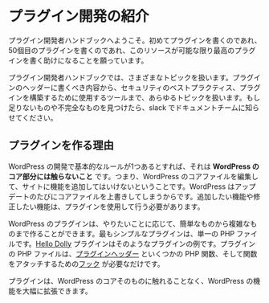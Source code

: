 <!--
# Introduction to Plugin Development
-->

# プラグイン開発の紹介

<!--
Welcome to the Plugin Developer Handbook. Whether you're writing your first plugin or your fiftieth, we hope this resource helps you write the best plugin possible.
-->

プラグイン開発者ハンドブックへようこそ。初めてプラグインを書くのであれ、50個目のプラグインを書くのであれ、このリソースが可能な限り最高のプラグインを書く助けになることを願っています。

<!--
The Plugin Developer Handbook covers a variety of topics — everything from what should be in the plugin header, to security best practices, to tools you can use to build your plugin. It's also a work in progress — if you find something missing or incomplete, please notify the documentation team in slack and we'll make it better together.
-->

プラグイン開発者ハンドブックでは、さまざまなトピックを扱います。プラグインのヘッダーに書くべき内容から、セキュリティのベストプラクティス、プラグインを構築するために使用するツールまで、あらゆるトピックを扱います。もし足りないものや不完全なものを見つけたら、slack でドキュメントチームに知らせてください。

<!--
## Why We Make Plugins
-->

## プラグインを作る理由

<!--
If there's one cardinal rule in WordPress development, it's this: **Don't touch WordPress core**. This means that you don't edit core WordPress files to add functionality to your site. This is because WordPress overwrites core files with each update. Any functionality you want to add or modify should be done using plugins.
-->

WordPress の開発で基本的なルールが1つあるとすれば、それは **WordPress のコア部分には触らないこと** です。つまり、WordPress のコアファイルを編集して、サイトに機能を追加してはいけないということです。WordPress はアップデートのたびにコアファイルを上書きしてしまうからです。追加したい機能や修正したい機能は、プラグインを使用して行う必要があります。

<!--
WordPress plugins can be as simple or as complicated as you need them to be, depending on what you want to do. The simplest plugin is a single PHP file. The [Hello Dolly](https://wordpress.org/plugins/hello-dolly/ "Hello Dolly Plugin") plugin is an example of such a plugin. The plugin PHP file just needs a [Plugin Header](https://developer.wordpress.org/plugins/plugin-basics/header-requirements/), a couple of PHP functions, and some [hooks](https://developer.wordpress.org/plugins/hooks/) to attach your functions to.
-->

WordPress のプラグインは、やりたいことに応じて、簡単なものから複雑なものまで作ることができます。最もシンプルなプラグインは、単一の PHP ファイルです。[Hello Dolly](https://ja.wordpress.org/plugins/hello-dolly/ "Hello Dolly プラグイン") プラグインはそのようなプラグインの例です。プラグインの PHP ファイルは、[プラグインヘッダー](https://ja.wordpress.org/team/handbook/plugin-development/plugin-basics/header-requirements/) といくつかの PHP 関数、そして関数をアタッチするための[フック](https://ja.wordpress.org/team/handbook/plugin-development/hooks/) が必要なだけです。

<!--
Plugins allow you to greatly extend the functionality of WordPress without touching WordPress core itself.
-->

プラグインは、WordPress のコアそのものに触れることなく、WordPress の機能を大幅に拡張できます。
